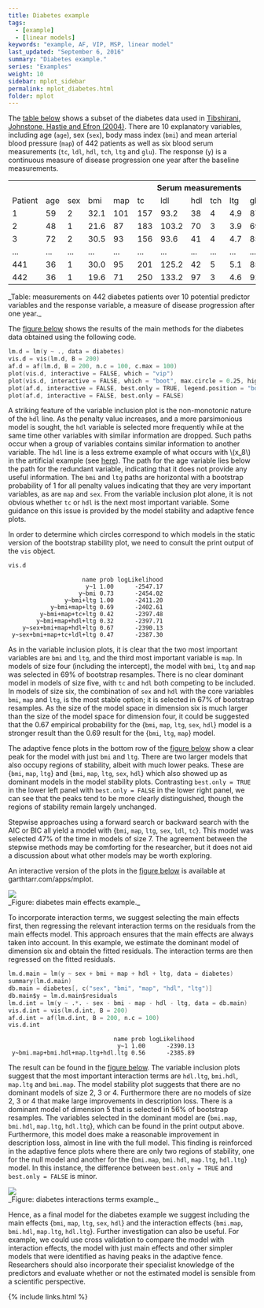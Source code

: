 ```yaml
---
title: Diabetes example
tags:
  - [example]
  - [linear models]
keywords: "example, AF, VIP, MSP, linear model"
last_updated: "September 6, 2016"
summary: "Diabetes example."
series: "Examples"
weight: 10
sidebar: mplot_sidebar
permalink: mplot_diabetes.html
folder: mplot
---
```



The [table below](#tab:diabetes) shows a subset of the diabetes data used in [Tibshirani, Johnstone, Hastie and Efron (2004)](http://doi.org/10.1214/009053604000000067 "Tibshirani RJ, Johnstone I, Hastie T, Efron B (2004). “Least Angle Regression.” The Annals of Statistics, 32(2), 407–499.").  There are 10 explanatory variables, including age (`age`), sex (`sex`), body mass index (`bmi`) and mean arterial blood pressure (`map`) of 442 patients as well as six blood serum measurements (`tc`, `ldl`, `hdl`, `tch`, `ltg` and `glu`).  The response (`y`) is a continuous measure of disease progression one year after the baseline measurements. 

<div id="tab:diabetes">
<table class="tg">
  <tr>
    <th class="tg-yw4l"></th>
    <th class="tg-yw4l"></th>
    <th class="tg-yw4l"></th>
    <th class="tg-yw4l"></th>
    <th class="tg-yw4l"></th>
    <th class="tg-yw4l" colspan="6">Serum measurements</th>
    <th class="tg-yw4l">Response</th>
  </tr>
  <tr>
    <td class="tg-yw4l">Patient</td>
    <td class="tg-yw4l">age</td>
    <td class="tg-yw4l">sex</td>
    <td class="tg-yw4l">bmi</td>
    <td class="tg-yw4l">map</td>
    <td class="tg-yw4l">tc</td>
    <td class="tg-yw4l">ldl</td>
    <td class="tg-yw4l">hdl</td>
    <td class="tg-yw4l">tch</td>
    <td class="tg-yw4l">ltg</td>
    <td class="tg-yw4l">glu</td>
    <td class="tg-yw4l">y</td>
  </tr>
  <tr>
    <td class="tg-yw4l">1</td>
    <td class="tg-yw4l">59</td>
    <td class="tg-yw4l">2</td>
    <td class="tg-yw4l">32.1</td>
    <td class="tg-yw4l">101</td>
    <td class="tg-yw4l">157</td>
    <td class="tg-yw4l">93.2</td>
    <td class="tg-yw4l">38</td>
    <td class="tg-yw4l">4</td>
    <td class="tg-yw4l">4.9</td>
    <td class="tg-yw4l">87</td>
    <td class="tg-yw4l">151</td>
  </tr>
  <tr>
    <td class="tg-yw4l">2</td>
    <td class="tg-yw4l">48</td>
    <td class="tg-yw4l">1</td>
    <td class="tg-yw4l">21.6</td>
    <td class="tg-yw4l">87</td>
    <td class="tg-yw4l">183</td>
    <td class="tg-yw4l">103.2</td>
    <td class="tg-yw4l">70</td>
    <td class="tg-yw4l">3</td>
    <td class="tg-yw4l">3.9</td>
    <td class="tg-yw4l">69</td>
    <td class="tg-yw4l">75</td>
  </tr>
  <tr>
    <td class="tg-yw4l">3</td>
    <td class="tg-yw4l">72</td>
    <td class="tg-yw4l">2</td>
    <td class="tg-yw4l">30.5</td>
    <td class="tg-yw4l">93</td>
    <td class="tg-yw4l">156</td>
    <td class="tg-yw4l">93.6</td>
    <td class="tg-yw4l">41</td>
    <td class="tg-yw4l">4</td>
    <td class="tg-yw4l">4.7</td>
    <td class="tg-yw4l">85</td>
    <td class="tg-yw4l">141</td>
  </tr>
  <tr>
    <td class="tg-yw4l">...</td>
    <td class="tg-yw4l">...</td>
    <td class="tg-yw4l">...</td>
    <td class="tg-yw4l">...</td>
    <td class="tg-yw4l">...</td>
    <td class="tg-yw4l">...</td>
    <td class="tg-yw4l">...</td>
    <td class="tg-yw4l">...</td>
    <td class="tg-yw4l">...</td>
    <td class="tg-yw4l">...</td>
    <td class="tg-yw4l">...</td>
    <td class="tg-yw4l">...</td>
  </tr>
  <tr>
    <td class="tg-yw4l">441</td>
    <td class="tg-yw4l">36</td>
    <td class="tg-yw4l">1</td>
    <td class="tg-yw4l">30.0</td>
    <td class="tg-yw4l">95</td>
    <td class="tg-yw4l">201</td>
    <td class="tg-yw4l">125.2</td>
    <td class="tg-yw4l">42</td>
    <td class="tg-yw4l">5</td>
    <td class="tg-yw4l">5.1</td>
    <td class="tg-yw4l">85</td>
    <td class="tg-yw4l">220</td>
  </tr>
  <tr>
    <td class="tg-yw4l">442</td>
    <td class="tg-yw4l">36</td>
    <td class="tg-yw4l">1</td>
    <td class="tg-yw4l">19.6</td>
    <td class="tg-yw4l">71</td>
    <td class="tg-yw4l">250</td>
    <td class="tg-yw4l">133.2</td>
    <td class="tg-yw4l">97</td>
    <td class="tg-yw4l">3</td>
    <td class="tg-yw4l">4.6</td>
    <td class="tg-yw4l">92</td>
    <td class="tg-yw4l">57</td>
  </tr>
</table>
</div>
_Table: measurements on 442 diabetes patients over 10 potential predictor variables and the response variable, a measure of disease progression after one year._

The [figure below](#fig:diabetesmain) shows the results of the main methods for the diabetes data obtained using the following code.

```s
lm.d = lm(y ~ ., data = diabetes)
vis.d = vis(lm.d, B = 200)
af.d = af(lm.d, B = 200, n.c = 100, c.max = 100)
plot(vis.d, interactive = FALSE, which = "vip")
plot(vis.d, interactive = FALSE, which = "boot", max.circle = 0.25, highlight = "hdl")
plot(af.d, interactive = FALSE, best.only = TRUE, legend.position = "bottomright")
plot(af.d, interactive = FALSE, best.only = FALSE)
```


A striking feature of the variable inclusion plot is the non-monotonic nature of the `hdl` line.   As the penalty value increases, and a more parsimonious model is sought, the `hdl` variable is selected more frequently while at the same time other variables with similar information are dropped.  Such paths occur when a group of variables contains similar information to another variable.  The `hdl` line is a less extreme example of what occurs with \\(x\_8\\) in the artificial example (see [here](mplot_vip#fig:plotvis)).   The path for the age variable lies below the path for the redundant variable, indicating that it does not provide any useful information. The `bmi` and `ltg` paths are horizontal with a bootstrap probability of 1 for all penalty values indicating that they are very important variables, as are `map` and `sex`.  From the variable inclusion plot alone, it is not obvious whether `tc` or `hdl` is the next most important variable.  Some guidance on this issue is provided by the model stability and adaptive fence plots.

In order to determine which circles correspond to which models in the static version of the bootstrap stability plot, we need to consult the print output of the `vis` object.

```s
vis.d
```

```
                     name prob logLikelihood
                      y~1 1.00      -2547.17
                    y~bmi 0.73      -2454.02
                y~bmi+ltg 1.00      -2411.20
            y~bmi+map+ltg 0.69      -2402.61
         y~bmi+map+tc+ltg 0.42      -2397.48
        y~bmi+map+hdl+ltg 0.32      -2397.71
    y~sex+bmi+map+hdl+ltg 0.67      -2390.13
 y~sex+bmi+map+tc+ldl+ltg 0.47      -2387.30
```



As in the variable inclusion plots, it is clear that the two most important variables are `bmi` and `ltg`, and the third most important variable is  `map`.  In models of size four (including the intercept), the model with `bmi`, `ltg` and `map` was selected in 69% of bootstrap resamples.  There is no clear dominant model in models of size five, with `tc` and `hdl` both competing to be included.  In models of size six, the combination of `sex` and `hdl` with the core variables `bmi`, `map` and `ltg`, is the most stable option; it is selected in 67% of bootstrap resamples.  As the size of the model space in dimension six is much larger than the size of the model space for dimension four, it could be suggested that the 0.67 empirical probability for the {`bmi`, `map`, `ltg`, `sex`, `hdl`} model is a stronger result than the 0.69 result for the {`bmi`, `ltg`, `map`} model. 

The adaptive fence plots in the bottom row of the [figure below](#fig:diabetesmain) show a clear peak for the model with just `bmi` and `ltg`. There are two larger models that also occupy regions of stability, albeit with much lower peaks.  These are {`bmi`, `map`, `ltg`} and {`bmi`, `map`, `ltg`, `sex`, `hdl`} which also showed up as dominant models in the model stability plots.  Contrasting  `best.only = TRUE` in the lower left panel with  `best.only = FALSE` in the lower right panel, we can see that the peaks tend to be more clearly distinguished, though the regions of stability remain largely unchanged.

Stepwise approaches using a forward search or backward search with the AIC or BIC all yield a model with {`bmi`, `map`, `ltg`, `sex`, `ldl`, `tc`}.  This model was selected 47% of the time in models of size 7.  The agreement between the stepwise methods may be comforting for the researcher, but it does not aid a discussion about what other models may be worth exploring.

An interactive version of the plots in the [figure below](#fig:diabetesmain) is available at garthtarr.com/apps/mplot.

<div id="fig:diabetesmain">
<img src="images/dbmain.png">

</div>
_Figure: diabetes main effects example._







To incorporate interaction terms, we suggest selecting the main effects first, then regressing the relevant interaction terms on the residuals from the main effects model.  This approach ensures that the main effects are always taken into account. In this example, we estimate the dominant model of dimension six and obtain the fitted residuals.  The interaction terms are then regressed on the fitted residuals. 

```s
lm.d.main = lm(y ~ sex + bmi + map + hdl + ltg, data = diabetes)
summary(lm.d.main)
db.main = diabetes[, c("sex", "bmi", "map", "hdl", "ltg")]
db.main$y = lm.d.main$residuals
lm.d.int = lm(y ~ .*. - sex - bmi - map - hdl - ltg, data = db.main)
vis.d.int = vis(lm.d.int, B = 200)
af.d.int = af(lm.d.int, B = 200, n.c = 100)
vis.d.int
```

```
                              name prob logLikelihood
                               y~1 1.00      -2390.13
 y~bmi.map+bmi.hdl+map.ltg+hdl.ltg 0.56      -2385.89
```

The result can be found in the [figure below](#fig:diabetesint). The variable inclusion plots suggest that the most important interaction terms are `hdl.ltg`, `bmi.hdl`, `map.ltg` and `bmi.map`.  The model stability plot suggests that there are no dominant models of size 2, 3 or 4.  Furthermore there are no models of size 2, 3 or 4 that make large improvements in description loss. There is a dominant model of dimension 5 that is selected in 56% of bootstrap resamples.  The variables selected in the dominant model are {`bmi.map`, `bmi.hdl`, `map.ltg`, `hdl.ltg`}, which can be found in the print output above.  Furthermore, this model does make a reasonable improvement in description loss, almost in line with the full model.  This finding is reinforced in the adaptive fence plots where there are only two regions of stability, one for the null model and another for the {`bmi.map`, `bmi.hdl`, `map.ltg`, `hdl.ltg`} model. In this instance, the difference between `best.only = TRUE` and `best.only = FALSE` is minor.

<div id="fig:diabetesint">
<img src="images/dbint.png">

</div>
_Figure: diabetes interactions terms example._



Hence, as a final model for the diabetes example we suggest including the main effects {`bmi`, `map`, `ltg`, `sex`, `hdl`} and the interaction effects {`bmi.map`, `bmi.hdl`, `map.ltg`, `hdl.ltg`}.  Further investigation can also be useful.  For example, we could use cross validation to compare the model with interaction effects, the model with just main effects and other simpler models that were identified as having peaks in the adaptive fence.  Researchers should also incorporate their specialist knowledge of the predictors and evaluate whether or not the estimated model is sensible from a scientific perspective.

{% include links.html %}
